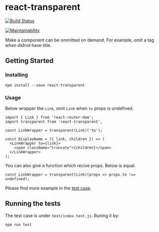 # react-transparent

[![Build Status](https://travis-ci.org/weiliy/react-transparent.svg?branch=master)](https://travis-ci.org/weiliy/react-transparent)

[![Maintainability](https://api.codeclimate.com/v1/badges/5978d1648773ce0ffa6c/maintainability)](https://codeclimate.com/github/weiliy/react-transparent/maintainability)

Make a component can be ommitted on demand. For example, omit a tag when didnot have title.

## Getting Started

### Installing

```
npm install --save react-transparent
```

### Usage

Below wrapper the `Link`, omit `Link` when `to` props is undefined.

```
import { Link } from 'react-router-dom';
import transparent from 'react-transparent',

const LinkWrapper = transparent(Link)('to');

const DisplayName = ({ link, children }) => (
  <LinkWrapper to={link}>
    <span className="truncate">{children}</span>
  </LinkWrapper>
);
```

You can also give a function which recive props. Below is equal.

```
const LinkWrapper = transparent(Link)(props => props.to !== undefined);
```

Please find more example in the [test case](test).

## Running the tests

The test case is under `test/index.test.js`. Runing it by:

```
npm run test
```

